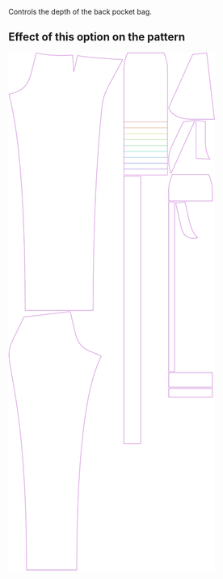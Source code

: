 Controls the depth of the back pocket bag.

## Effect of this option on the pattern

![This image shows the effect of this option by superimposing several variants that have a different value for this option](charlie_backpocketdepth_sample.svg "Effect of this option on the pattern")
